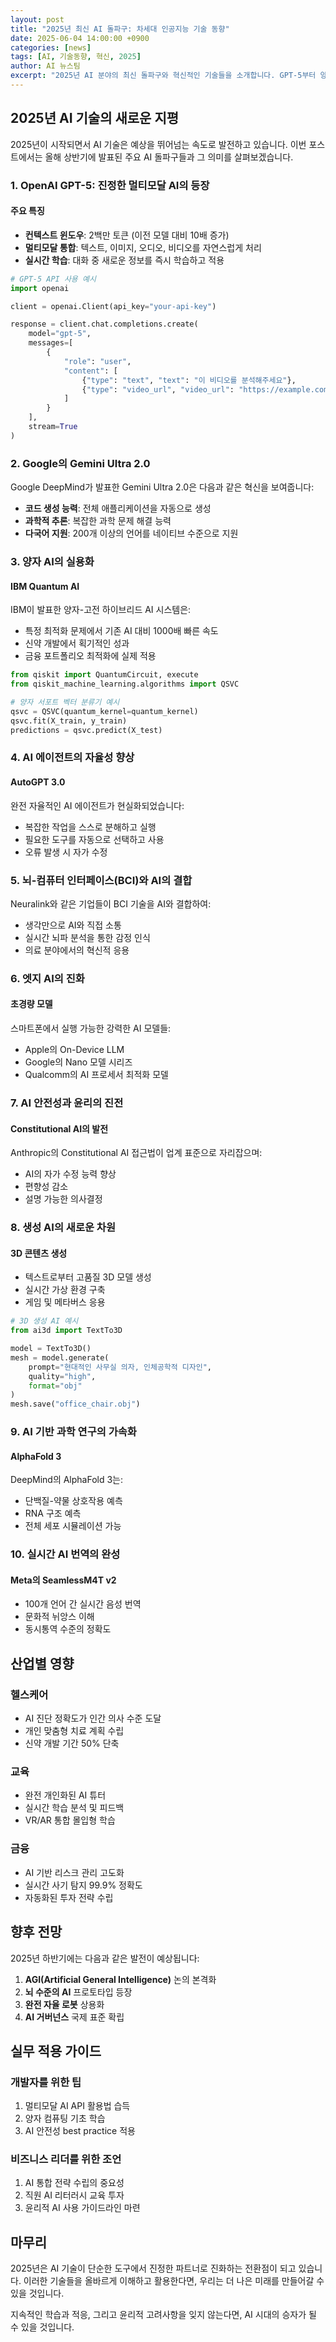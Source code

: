 ```yaml
---
layout: post
title: "2025년 최신 AI 돌파구: 차세대 인공지능 기술 동향"
date: 2025-06-04 14:00:00 +0900
categories: [news]
tags: [AI, 기술동향, 혁신, 2025]
author: AI 뉴스팀
excerpt: "2025년 AI 분야의 최신 돌파구와 혁신적인 기술들을 소개합니다. GPT-5부터 양자 AI까지."
---
```


## 2025년 AI 기술의 새로운 지평

2025년이 시작되면서 AI 기술은 예상을 뛰어넘는 속도로 발전하고 있습니다. 이번 포스트에서는 올해 상반기에 발표된 주요 AI 돌파구들과 그 의미를 살펴보겠습니다.

### 1. OpenAI GPT-5: 진정한 멀티모달 AI의 등장

#### 주요 특징
- **컨텍스트 윈도우**: 2백만 토큰 (이전 모델 대비 10배 증가)
- **멀티모달 통합**: 텍스트, 이미지, 오디오, 비디오를 자연스럽게 처리
- **실시간 학습**: 대화 중 새로운 정보를 즉시 학습하고 적용

```python
# GPT-5 API 사용 예시
import openai

client = openai.Client(api_key="your-api-key")

response = client.chat.completions.create(
    model="gpt-5",
    messages=[
        {
            "role": "user",
            "content": [
                {"type": "text", "text": "이 비디오를 분석해주세요"},
                {"type": "video_url", "video_url": "https://example.com/video.mp4"}
            ]
        }
    ],
    stream=True
)
```

### 2. Google의 Gemini Ultra 2.0

Google DeepMind가 발표한 Gemini Ultra 2.0은 다음과 같은 혁신을 보여줍니다:

- **코드 생성 능력**: 전체 애플리케이션을 자동으로 생성
- **과학적 추론**: 복잡한 과학 문제 해결 능력
- **다국어 지원**: 200개 이상의 언어를 네이티브 수준으로 지원

### 3. 양자 AI의 실용화

#### IBM Quantum AI
IBM이 발표한 양자-고전 하이브리드 AI 시스템은:
- 특정 최적화 문제에서 기존 AI 대비 1000배 빠른 속도
- 신약 개발에서 획기적인 성과
- 금융 포트폴리오 최적화에 실제 적용

```python
from qiskit import QuantumCircuit, execute
from qiskit_machine_learning.algorithms import QSVC

# 양자 서포트 벡터 분류기 예시
qsvc = QSVC(quantum_kernel=quantum_kernel)
qsvc.fit(X_train, y_train)
predictions = qsvc.predict(X_test)
```

### 4. AI 에이전트의 자율성 향상

#### AutoGPT 3.0
완전 자율적인 AI 에이전트가 현실화되었습니다:
- 복잡한 작업을 스스로 분해하고 실행
- 필요한 도구를 자동으로 선택하고 사용
- 오류 발생 시 자가 수정

### 5. 뇌-컴퓨터 인터페이스(BCI)와 AI의 결합

Neuralink와 같은 기업들이 BCI 기술을 AI와 결합하여:
- 생각만으로 AI와 직접 소통
- 실시간 뇌파 분석을 통한 감정 인식
- 의료 분야에서의 혁신적 응용

### 6. 엣지 AI의 진화

#### 초경량 모델
스마트폰에서 실행 가능한 강력한 AI 모델들:
- Apple의 On-Device LLM
- Google의 Nano 모델 시리즈
- Qualcomm의 AI 프로세서 최적화 모델

### 7. AI 안전성과 윤리의 진전

#### Constitutional AI의 발전
Anthropic의 Constitutional AI 접근법이 업계 표준으로 자리잡으며:
- AI의 자가 수정 능력 향상
- 편향성 감소
- 설명 가능한 의사결정

### 8. 생성 AI의 새로운 차원

#### 3D 콘텐츠 생성
- 텍스트로부터 고품질 3D 모델 생성
- 실시간 가상 환경 구축
- 게임 및 메타버스 응용

```python
# 3D 생성 AI 예시
from ai3d import TextTo3D

model = TextTo3D()
mesh = model.generate(
    prompt="현대적인 사무실 의자, 인체공학적 디자인",
    quality="high",
    format="obj"
)
mesh.save("office_chair.obj")
```

### 9. AI 기반 과학 연구의 가속화

#### AlphaFold 3
DeepMind의 AlphaFold 3는:
- 단백질-약물 상호작용 예측
- RNA 구조 예측
- 전체 세포 시뮬레이션 가능

### 10. 실시간 AI 번역의 완성

#### Meta의 SeamlessM4T v2
- 100개 언어 간 실시간 음성 번역
- 문화적 뉘앙스 이해
- 동시통역 수준의 정확도

## 산업별 영향

### 헬스케어
- AI 진단 정확도가 인간 의사 수준 도달
- 개인 맞춤형 치료 계획 수립
- 신약 개발 기간 50% 단축

### 교육
- 완전 개인화된 AI 튜터
- 실시간 학습 분석 및 피드백
- VR/AR 통합 몰입형 학습

### 금융
- AI 기반 리스크 관리 고도화
- 실시간 사기 탐지 99.9% 정확도
- 자동화된 투자 전략 수립

## 향후 전망

2025년 하반기에는 다음과 같은 발전이 예상됩니다:

1. **AGI(Artificial General Intelligence)** 논의 본격화
2. **뇌 수준의 AI** 프로토타입 등장
3. **완전 자율 로봇** 상용화
4. **AI 거버넌스** 국제 표준 확립

## 실무 적용 가이드

### 개발자를 위한 팁
1. 멀티모달 AI API 활용법 습득
2. 양자 컴퓨팅 기초 학습
3. AI 안전성 best practice 적용

### 비즈니스 리더를 위한 조언
1. AI 통합 전략 수립의 중요성
2. 직원 AI 리터러시 교육 투자
3. 윤리적 AI 사용 가이드라인 마련

## 마무리

2025년은 AI 기술이 단순한 도구에서 진정한 파트너로 진화하는 전환점이 되고 있습니다. 이러한 기술들을 올바르게 이해하고 활용한다면, 우리는 더 나은 미래를 만들어갈 수 있을 것입니다.

지속적인 학습과 적응, 그리고 윤리적 고려사항을 잊지 않는다면, AI 시대의 승자가 될 수 있을 것입니다.